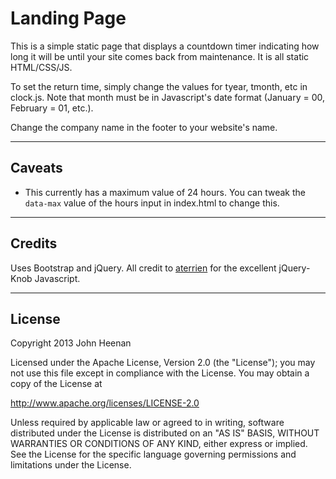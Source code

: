 # Landing Page

This is a simple static page that displays a countdown timer indicating how long it will be until your site comes back from maintenance. It is all static HTML/CSS/JS.

To set the return time, simply change the values for tyear, tmonth, etc in clock.js. Note that month must be in Javascript's date format (January = 00, February = 01, etc.).

Change the company name in the footer to your website's name.

---

## Caveats

*	This currently has a maximum value of 24 hours. You can tweak the `data-max` value of the hours input in index.html to change this.

---

## Credits

Uses Bootstrap and jQuery. All credit to [aterrien](https://github.com/aterrien/jQuery-Knob) for the excellent jQuery-Knob Javascript.

---

## License

Copyright 2013 John Heenan

Licensed under the Apache License, Version 2.0 (the "License");
you may not use this file except in compliance with the License.
You may obtain a copy of the License at

   http://www.apache.org/licenses/LICENSE-2.0

Unless required by applicable law or agreed to in writing, software
distributed under the License is distributed on an "AS IS" BASIS,
WITHOUT WARRANTIES OR CONDITIONS OF ANY KIND, either express or implied.
See the License for the specific language governing permissions and
limitations under the License.